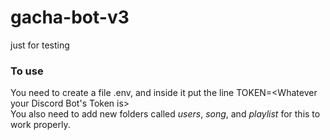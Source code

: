 # gacha-bot-v3

just for testing

### To use
You need to create a file .env, and inside it put the line TOKEN=<Whatever your Discord Bot's Token is>  
You also need to add new folders called *users*, *song*, and *playlist* for this to work properly.
